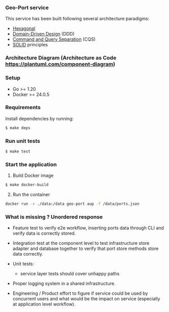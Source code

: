 ### Geo-Port service

This service has been built following several architecture paradigms:
- [Hexagonal](https://alistair.cockburn.us/hexagonal-architecture/)
- [Domain-Driven Design](https://martinfowler.com/bliki/DomainDrivenDesign.html) (DDD)
- [Command and Query Separation](https://martinfowler.com/bliki/CommandQuerySeparation.html) (CQS)
- [SOLID](https://en.wikipedia.org/wiki/SOLID) principles

### Architecture Diagram (Architecture as Code https://plantuml.com/component-diagram)

### Setup

- Go >= 1.20
- Docker >= 24.0.5

### Requirements

Install dependencies by running:

```bash
$ make deps
```

### Run unit tests

```bash
$ make test
```

### Start the application

1. Build Docker image

```bash
$ make docker-build
```

2. Run the container

```bash
docker run -v ./data:/data geo-port aup -f /data/ports.json
```

### What is missing ? Unordered response

- Feature test to verify e2e workflow, inserting ports data through CLI and verify data is correctly stored.

- Integration test at the component level to test infrastructure store adapter and database together to verify that port store methods store data correctly.

- Unit tests:
    - service layer tests should cover unhappy paths

- Proper logging system in a shared infrastructure.

- Engineering / Product effort to figure if service could be used by concurrent users and what would be the impact on service (especially at application level workflow).